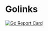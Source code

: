# Golinks

[![Go Report Card](https://goreportcard.com/badge/github.com/reimirno/golinks)](https://goreportcard.com/report/github.com/reimirno/golinks)
